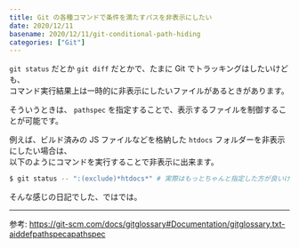 ```yaml
---
title: Git の各種コマンドで条件を満たすパスを非表示にしたい
date: 2020/12/11
basename: 2020/12/11/git-conditional-path-hiding
categories: ["Git"]
---
```


`git status` だとか `git diff` だとかで、たまに Git でトラッキングはしたいけども、  
コマンド実行結果上は一時的に非表示にしたいファイルがあるときがあります。

そういうときは、 `pathspec` を指定することで、表示するファイルを制御することが可能です。

例えば、ビルド済みの JS ファイルなどを格納した `htdocs` フォルダーを非表示にしたい場合は、  
以下のようにコマンドを実行することで非表示に出来ます。

```bash
$ git status -- ":(exclude)*htdocs*" # 実際はもっとちゃんと指定した方が良いけども......
```

そんな感じの日記でした、ではでは。

---

参考: https://git-scm.com/docs/gitglossary#Documentation/gitglossary.txt-aiddefpathspecapathspec

